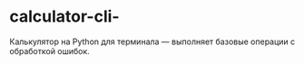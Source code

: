 # calculator-cli-
Калькулятор на Python для терминала — выполняет базовые операции с обработкой ошибок.
